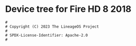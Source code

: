 # Device tree for Fire HD 8 2018

```
#
# Copyright (C) 2023 The LineageOS Project
#
# SPDX-License-Identifier: Apache-2.0
#
```
